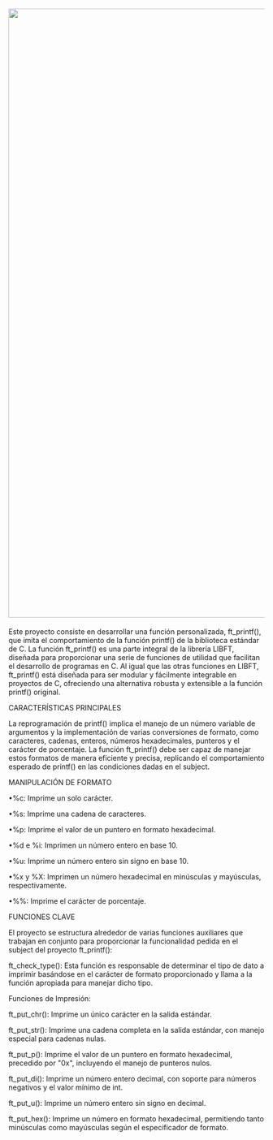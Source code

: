 <h1 align="center">
  <img src="https://iili.io/2od44kv.png" alt="libft krub" width="1200" height="auto" style="align: bottom;"> 
</h1>

Este proyecto consiste en desarrollar una función personalizada,
ft_printf(), que imita el comportamiento de la función printf() de la
biblioteca estándar de C. La función ft_printf() es una parte
integral de la librería LIBFT, diseñada para proporcionar una
serie de funciones de utilidad que facilitan el desarrollo de
programas en C. Al igual que las otras funciones en
LIBFT, ft_printf() está diseñada para ser modular y fácilmente
integrable en proyectos de C, ofreciendo una alternativa robusta y
extensible a la función printf() original.

CARACTERÍSTICAS PRINCIPALES

La reprogramación de printf() implica el manejo de un número
variable de argumentos y la implementación de varias conversiones
de formato, como caracteres, cadenas, enteros, números
hexadecimales, punteros y el carácter de porcentaje. La función
ft_printf() debe ser capaz de manejar estos formatos de manera
eficiente y precisa, replicando el comportamiento esperado de
printf() en las condiciones dadas en el subject.

MANIPULACIÓN DE FORMATO

•%c: Imprime un solo carácter.

•%s: Imprime una cadena de caracteres.

•%p: Imprime el valor de un puntero en formato hexadecimal.

•%d e %i: Imprimen un número entero en base 10.

•%u: Imprime un número entero sin signo en base 10.

•%x y %X: Imprimen un número hexadecimal en minúsculas y mayúsculas,
respectivamente.

•%%: Imprime el carácter de porcentaje.


FUNCIONES CLAVE

El proyecto se estructura alrededor de varias funciones auxiliares
que trabajan en conjunto para proporcionar la funcionalidad pedida
en el subject del proyecto ft_printf():

ft_check_type(): Esta función es responsable de determinar el tipo
de dato a imprimir basándose en el carácter de formato
proporcionado y llama a la función apropiada para manejar dicho
tipo.

Funciones de Impresión:

ft_put_chr(): Imprime un único carácter en la salida estándar.

ft_put_str(): Imprime una cadena completa en la salida estándar,
con manejo especial para cadenas nulas.

ft_put_p(): Imprime el valor de un puntero en formato hexadecimal,
precedido por "0x", incluyendo el manejo de punteros nulos.

ft_put_di(): Imprime un número entero decimal, con soporte para
números negativos y el valor mínimo de int.

ft_put_u(): Imprime un número entero sin signo en decimal.

ft_put_hex(): Imprime un número en formato hexadecimal,
permitiendo tanto minúsculas como mayúsculas según el
especificador de formato.

